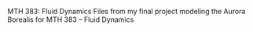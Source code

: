 MTH 383: Fluid Dynamics
Files from my final project modeling the Aurora Borealis for MTH 383 – Fluid Dynamics
